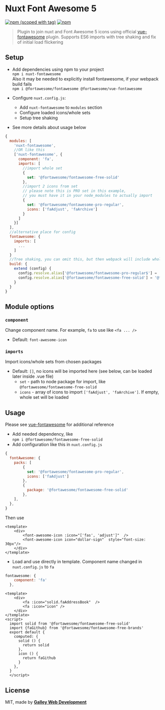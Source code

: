 # Nuxt Font Awesome 5
[![npm (scoped with tag)](https://img.shields.io/npm/v/nuxt-vue-material/latest.svg?style=flat-square)](https://npmjs.com/package/nuxt-fontawesome)
[![npm](https://img.shields.io/npm/dt/nuxt-vue-material.svg?style=flat-square)](https://npmjs.com/package/nuxt-fontawesome)

> Plugin to join nuxt and Font Awesome 5 icons using official [vue-fontawesome](https://github.com/FortAwesome/vue-fontawesome) plugin. 
Supports ES6 imports with tree shaking and fix of initial load flickering

## Setup
- Add dependencies using npm to your project <br/>
`npm i nuxt-fontawesome` <br/>
Also it may be needed to explicitly install fontawesome, if your webpack build fails<br/>
`npm i @fortawesome/fontawesome @fortawesome/vue-fontawesome`
- Configure `nuxt.config.js`:
  - Add `nuxt-fontawesome` to `modules` section
  - Configure loaded icons/whole sets
  - Setup tree shaking 
  
- See more details about usage below
```js
{
  modules: [
    'nuxt-fontawesome',
    //OR like this
    ['nuxt-fontawesome', {
      component: 'fa', 
      imports: [
        //import whole set
        {
          set: '@fortawesome/fontawesome-free-solid'
        },
        //import 2 icons from set 
        // please note this is PRO set in this example, 
        // you must have it in your node_modules to actually import
        {
          set: '@fortawesome/fontawesome-pro-regular',
          icons: ['faAdjust', 'faArchive']
        }
      ]
    }]
  ],
  //alternative place for config
  fontawesome: {
    imports: [
      ...
    ]
  }
  //Tree shaking, you can omit this, but then webpack will include whole package  
  build: {
    extend (config) {
      config.resolve.alias['@fortawesome/fontawesome-pro-regular$'] = '@fortawesome/fontawesome-pro-regular/shakable.es.js'
      config.resolve.alias['@fortawesome/fontawesome-free-solid'] = '@fortawesome/fontawesome-free-solid/shakable.es.js'
    }
  }
}
````
## Module options

### `component`
Change component name. For example, `fa` to use like
`<fa ... />`
- Default: `font-awesome-icon`

### `imports`
Import icons/whole sets from chosen packages
- Default: `[]`, no icons will be imported here (see below, can be loaded later inside .vue file)
  - `set` - path to node package for import, like `@fortawesome/fontawesome-free-solid`
  - `icons` - array of icons to import `['faAdjust', 'faArchive']`. If empty, whole set will be loaded


## Usage
Please see [vue-fontawesome](https://github.com/FortAwesome/vue-fontawesome) for additional reference

- Add needed dependency, like <br/>
`npm i @fortawesome/fontawesome-free-solid`
- Add configuration like this in `nuxt.config.js`
```js
{
  fontAwesome: {
    packs: [
        {
          set: '@fortawesome/fontawesome-pro-regular',
          icons: ['faAdjust']
        },
        {
          package: '@fortawesome/fontawesome-free-solid'
        },
    ],
  },
}
```
Then use
```vue
<template>
    <div>
        <font-awesome-icon :icon="['fas', 'adjust']"  />
        <font-awesome-icon icon="dollar-sign"  style="font-size: 30px"/>
    </div>
</template>
```

- Load and use directly in template. Component name changed in `nuxt.config.js` to `fa`
```js
fontawesome: {
    component: 'fa'
  },
```

```vue
<template>
    <div>
        <fa :icon="solid.faAddressBook"  />
        <fa :icon="icon" />
    </div>
</template>
<script>
  import solid from '@fortawesome/fontawesome-free-solid'
  import {faGithub} from '@fortawesome/fontawesome-free-brands'
  export default {
    computed: {
      solid () {
        return solid
      },
      icon () {
        return faGithub
      }
    },
  }
  </script>
```
## License
MIT, made by [**Galley Web Development**](https://galley.online/)

